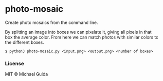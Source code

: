 # photo-mosaic

Create photo mosaics from the command line.

By splitting an image into boxes we can pixelate it, giving all pixels in that box the average color. From here we can match photos with similar colors to the different boxes.

```
$ python3 photo-mosaic.py <input.png> <output.png> <number of boxes>
```

### License

MIT © Michael Guida
